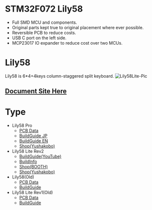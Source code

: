 # STM32F072 Lily58
* Full SMD MCU and components.
* Original parts kept true to original placement where ever possible.
* Reversible PCB to reduce costs.
* USB C port on the left side.
* MCP23017 IO expander to reduce cost over two MCUs.


# Lily58
Lily58 is 6*4+4keys column-staggered split keyboard.
![Lily58Lite-Pic](https://user-images.githubusercontent.com/6285554/84393842-13960900-ac37-11ea-811e-65db2948ca73.jpg)

## [Document Site Here](https://kata0510.github.io/Lily58-Document/)

# Type

- Lily58 Pro
  - [PCB Data](https://github.com/kata0510/Lily58/tree/master/Pro/PCB)
  - [BuildGuide JP](https://kata0510.github.io/Lily58-Document/Lily58_Pro.html)
  - [BuildGuide EN](https://kata0510.github.io/Lily58-Document/Lily58_Pro_BG_ENG.html)
  - [Shop(Yushakobo)](https://yushakobo.jp/shop/lily58-pro/)
- Lily58 Lite Rev2
  - [BuildGuide(YouTube)](https://www.youtube.com/watch?v=t6HLQvqlsVM)
  - [BuildInfo](https://kata0510.github.io/Lily58-Document/Lily58_Lite_Rev2.html)
  - [Shop(BOOTH)](https://booth.pm/ja/items/1963895)
  - [Shop(Yushakobo)](https://yushakobo.jp/shop/consign_lily58-lite-rev2/)
- Lily58(Old)
  - [PCB Data](https://github.com/kata0510/Lily58/tree/master/pcb)
  - [BuildGuide](https://kata0510.github.io/Lily58-Document/Lily58_BG.html)
- Lily58 Lite Rev1(Old)
  - [PCB Data](https://github.com/kata0510/Lily58/tree/master/pcb)
  - [BuildGuide](https://kata0510.github.io/Lily58-Document/Lily58_Lite_BG.html)
